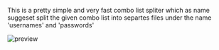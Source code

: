 This is a pretty simple and very fast combo list spliter which as name suggeset split the given combo list into separtes files under the name 'usernames' and 'passwords'

![preview](https://user-images.githubusercontent.com/102109601/159379536-d2ba4c14-24d8-4841-82e6-7432b0f75ef1.PNG)
